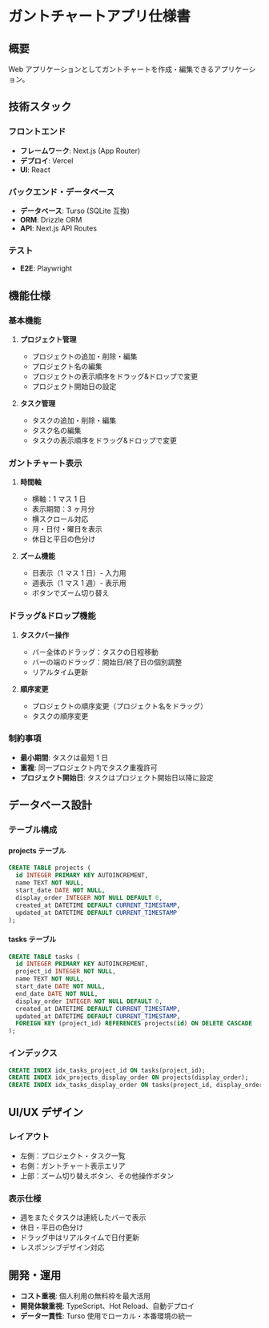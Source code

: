 # ガントチャートアプリ仕様書

## 概要

Web アプリケーションとしてガントチャートを作成・編集できるアプリケーション。

## 技術スタック

### フロントエンド

- **フレームワーク**: Next.js (App Router)
- **デプロイ**: Vercel
- **UI**: React

### バックエンド・データベース

- **データベース**: Turso (SQLite 互換)
- **ORM**: Drizzle ORM
- **API**: Next.js API Routes

### テスト

- **E2E**: Playwright

## 機能仕様

### 基本機能

1. **プロジェクト管理**

   - プロジェクトの追加・削除・編集
   - プロジェクト名の編集
   - プロジェクトの表示順序をドラッグ&ドロップで変更
   - プロジェクト開始日の設定

2. **タスク管理**
   - タスクの追加・削除・編集
   - タスク名の編集
   - タスクの表示順序をドラッグ&ドロップで変更

### ガントチャート表示

1. **時間軸**

   - 横軸：1 マス 1 日
   - 表示期間：3 ヶ月分
   - 横スクロール対応
   - 月・日付・曜日を表示
   - 休日と平日の色分け

2. **ズーム機能**
   - 日表示（1 マス 1 日）- 入力用
   - 週表示（1 マス 1 週）- 表示用
   - ボタンでズーム切り替え

### ドラッグ&ドロップ機能

1. **タスクバー操作**

   - バー全体のドラッグ：タスクの日程移動
   - バーの端のドラッグ：開始日/終了日の個別調整
   - リアルタイム更新

2. **順序変更**
   - プロジェクトの順序変更（プロジェクト名をドラッグ）
   - タスクの順序変更

### 制約事項

- **最小期間**: タスクは最短 1 日
- **重複**: 同一プロジェクト内でタスク重複許可
- **プロジェクト開始日**: タスクはプロジェクト開始日以降に設定

## データベース設計

### テーブル構成

#### projects テーブル

```sql
CREATE TABLE projects (
  id INTEGER PRIMARY KEY AUTOINCREMENT,
  name TEXT NOT NULL,
  start_date DATE NOT NULL,
  display_order INTEGER NOT NULL DEFAULT 0,
  created_at DATETIME DEFAULT CURRENT_TIMESTAMP,
  updated_at DATETIME DEFAULT CURRENT_TIMESTAMP
);
```

#### tasks テーブル

```sql
CREATE TABLE tasks (
  id INTEGER PRIMARY KEY AUTOINCREMENT,
  project_id INTEGER NOT NULL,
  name TEXT NOT NULL,
  start_date DATE NOT NULL,
  end_date DATE NOT NULL,
  display_order INTEGER NOT NULL DEFAULT 0,
  created_at DATETIME DEFAULT CURRENT_TIMESTAMP,
  updated_at DATETIME DEFAULT CURRENT_TIMESTAMP,
  FOREIGN KEY (project_id) REFERENCES projects(id) ON DELETE CASCADE
);
```

### インデックス

```sql
CREATE INDEX idx_tasks_project_id ON tasks(project_id);
CREATE INDEX idx_projects_display_order ON projects(display_order);
CREATE INDEX idx_tasks_display_order ON tasks(project_id, display_order);
```

## UI/UX デザイン

### レイアウト

- 左側：プロジェクト・タスク一覧
- 右側：ガントチャート表示エリア
- 上部：ズーム切り替えボタン、その他操作ボタン

### 表示仕様

- 週をまたぐタスクは連続したバーで表示
- 休日・平日の色分け
- ドラッグ中はリアルタイムで日付更新
- レスポンシブデザイン対応

## 開発・運用

- **コスト重視**: 個人利用の無料枠を最大活用
- **開発体験重視**: TypeScript、Hot Reload、自動デプロイ
- **データ一貫性**: Turso 使用でローカル・本番環境の統一
